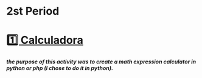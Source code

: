 <h1 text-align=center>2st Period</h1>

<div>
  <h1 text-align="center"><a href="calculadora.py">1️⃣ Calculadora</a></h1>
  <h5>the purpose of this activity was to create a math expression calculator in python or php (I chose to do it in python).</h5>
</div>
